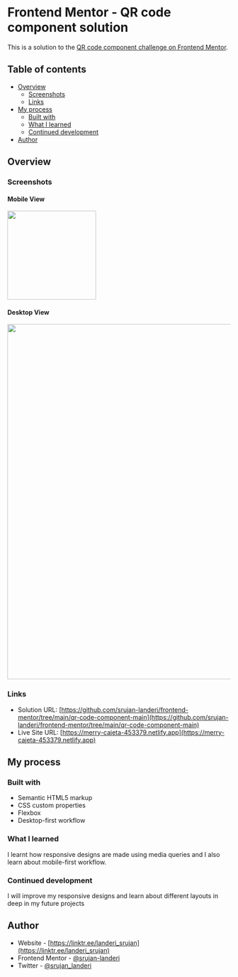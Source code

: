 # Frontend Mentor - QR code component solution

This is a solution to the [QR code component challenge on Frontend Mentor](https://www.frontendmentor.io/challenges/qr-code-component-iux_sIO_H).
## Table of contents

- [Overview](#overview)
  - [Screenshots](#screenshot)
  - [Links](#links)
- [My process](#my-process)
  - [Built with](#built-with)
  - [What I learned](#what-i-learned)
  - [Continued development](#continued-development)
- [Author](#author)

## Overview

### Screenshots

#### Mobile View
<img margin = "10" width = "200" src = "https://i.postimg.cc/4x0bnJsS/Screenshot-2023-03-12-at-12-02-22-Frontend-Mentor-QR-code-component.png)](https://postimg.cc/pmDn6M9f">

#### Desktop View
<img margin = "10" width = "800" src = "https://i.postimg.cc/Zqg7k8W0/Screenshot-2023-03-12-at-12-00-13-Frontend-Mentor-QR-code-component.png)](https://postimg.cc/t13tWVtH">


### Links

- Solution URL: [https://github.com/srujan-landeri/frontend-mentor/tree/main/qr-code-component-main](https://github.com/srujan-landeri/frontend-mentor/tree/main/qr-code-component-main)
- Live Site URL: [https://merry-cajeta-453379.netlify.app](https://merry-cajeta-453379.netlify.app)

## My process

### Built with

- Semantic HTML5 markup
- CSS custom properties
- Flexbox
- Desktop-first workflow

### What I learned
I learnt how responsive designs are made using media queries and I also learn about mobile-first workflow.

### Continued development
I will improve my responsive designs and learn about different layouts in deep in my future projects

## Author

- Website - [https://linktr.ee/landeri_srujan](https://linktr.ee/landeri_srujan)
- Frontend Mentor - [@srujan-landeri](https://www.frontendmentor.io/profile/srujan-landeri)
- Twitter - [@srujan_landeri](https://twitter.com/srujan_landeri)
